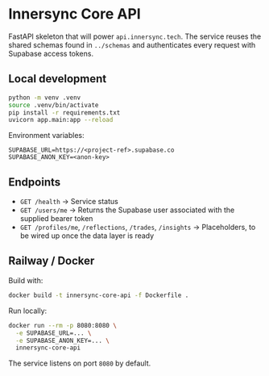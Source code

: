 # Innersync Core API

FastAPI skeleton that will power `api.innersync.tech`. The service reuses the shared schemas found in `../schemas` and authenticates every request with Supabase access tokens.

## Local development

```bash
python -m venv .venv
source .venv/bin/activate
pip install -r requirements.txt
uvicorn app.main:app --reload
```

Environment variables:

```
SUPABASE_URL=https://<project-ref>.supabase.co
SUPABASE_ANON_KEY=<anon-key>
```

## Endpoints

- `GET /health` → Service status
- `GET /users/me` → Returns the Supabase user associated with the supplied bearer token
- `GET /profiles/me`, `/reflections`, `/trades`, `/insights` → Placeholders, to be wired up once the data layer is ready

## Railway / Docker

Build with:

```bash
docker build -t innersync-core-api -f Dockerfile .
```

Run locally:

```bash
docker run --rm -p 8080:8080 \
  -e SUPABASE_URL=... \
  -e SUPABASE_ANON_KEY=... \
  innersync-core-api
```

The service listens on port `8080` by default.
